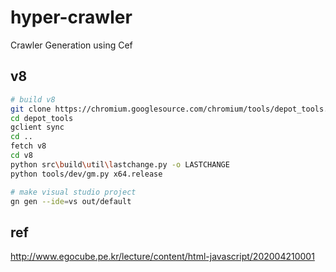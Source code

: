 # hyper-crawler

Crawler Generation using Cef

## v8

```sh
# build v8
git clone https://chromium.googlesource.com/chromium/tools/depot_tools.git
cd depot_tools
gclient sync
cd ..
fetch v8
cd v8
python src\build\util\lastchange.py -o LASTCHANGE
python tools/dev/gm.py x64.release

# make visual studio project
gn gen --ide=vs out/default
```

## ref 

http://www.egocube.pe.kr/lecture/content/html-javascript/202004210001
